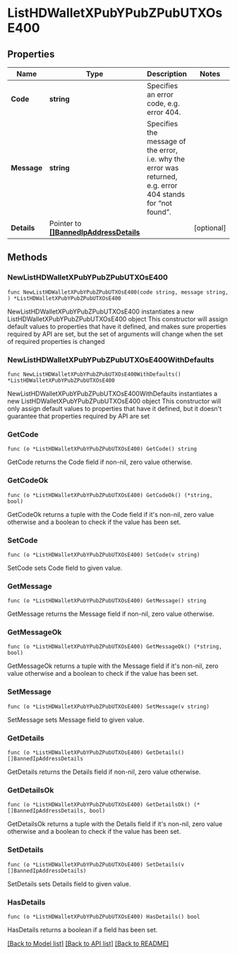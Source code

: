 # ListHDWalletXPubYPubZPubUTXOsE400

## Properties

Name | Type | Description | Notes
------------ | ------------- | ------------- | -------------
**Code** | **string** | Specifies an error code, e.g. error 404. | 
**Message** | **string** | Specifies the message of the error, i.e. why the error was returned, e.g. error 404 stands for “not found”. | 
**Details** | Pointer to [**[]BannedIpAddressDetails**](BannedIpAddressDetails.md) |  | [optional] 

## Methods

### NewListHDWalletXPubYPubZPubUTXOsE400

`func NewListHDWalletXPubYPubZPubUTXOsE400(code string, message string, ) *ListHDWalletXPubYPubZPubUTXOsE400`

NewListHDWalletXPubYPubZPubUTXOsE400 instantiates a new ListHDWalletXPubYPubZPubUTXOsE400 object
This constructor will assign default values to properties that have it defined,
and makes sure properties required by API are set, but the set of arguments
will change when the set of required properties is changed

### NewListHDWalletXPubYPubZPubUTXOsE400WithDefaults

`func NewListHDWalletXPubYPubZPubUTXOsE400WithDefaults() *ListHDWalletXPubYPubZPubUTXOsE400`

NewListHDWalletXPubYPubZPubUTXOsE400WithDefaults instantiates a new ListHDWalletXPubYPubZPubUTXOsE400 object
This constructor will only assign default values to properties that have it defined,
but it doesn't guarantee that properties required by API are set

### GetCode

`func (o *ListHDWalletXPubYPubZPubUTXOsE400) GetCode() string`

GetCode returns the Code field if non-nil, zero value otherwise.

### GetCodeOk

`func (o *ListHDWalletXPubYPubZPubUTXOsE400) GetCodeOk() (*string, bool)`

GetCodeOk returns a tuple with the Code field if it's non-nil, zero value otherwise
and a boolean to check if the value has been set.

### SetCode

`func (o *ListHDWalletXPubYPubZPubUTXOsE400) SetCode(v string)`

SetCode sets Code field to given value.


### GetMessage

`func (o *ListHDWalletXPubYPubZPubUTXOsE400) GetMessage() string`

GetMessage returns the Message field if non-nil, zero value otherwise.

### GetMessageOk

`func (o *ListHDWalletXPubYPubZPubUTXOsE400) GetMessageOk() (*string, bool)`

GetMessageOk returns a tuple with the Message field if it's non-nil, zero value otherwise
and a boolean to check if the value has been set.

### SetMessage

`func (o *ListHDWalletXPubYPubZPubUTXOsE400) SetMessage(v string)`

SetMessage sets Message field to given value.


### GetDetails

`func (o *ListHDWalletXPubYPubZPubUTXOsE400) GetDetails() []BannedIpAddressDetails`

GetDetails returns the Details field if non-nil, zero value otherwise.

### GetDetailsOk

`func (o *ListHDWalletXPubYPubZPubUTXOsE400) GetDetailsOk() (*[]BannedIpAddressDetails, bool)`

GetDetailsOk returns a tuple with the Details field if it's non-nil, zero value otherwise
and a boolean to check if the value has been set.

### SetDetails

`func (o *ListHDWalletXPubYPubZPubUTXOsE400) SetDetails(v []BannedIpAddressDetails)`

SetDetails sets Details field to given value.

### HasDetails

`func (o *ListHDWalletXPubYPubZPubUTXOsE400) HasDetails() bool`

HasDetails returns a boolean if a field has been set.


[[Back to Model list]](../README.md#documentation-for-models) [[Back to API list]](../README.md#documentation-for-api-endpoints) [[Back to README]](../README.md)


